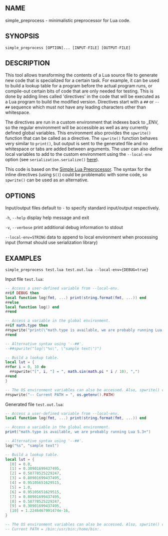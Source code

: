 <!-- MARKDOWN-AUTO-DOCS:START (FILE:src=./simple_preprocess.man) -->
<!-- The below content is automatically added from ./simple_preprocess.man -->
## NAME
  simple_preprocess - minimalistic preprocessor for Lua code.

## SYNOPSIS
  `simple_preprocess [OPTION]... [INPUT-FILE] [OUTPUT-FILE]`

## DESCRIPTION
  This tool allows transforming the contents of a Lua source file to generate new code that is specialized for a certain task. For example, it can be used to build a lookup table for a program before the actual program runs, or compile-out certain bits of code that are only needed for testing. This is done by adding lines called 'directives' in the code that will be executed as a Lua program to build the modified version. Directives start with a `##` or `--##` sequence which must not have any leading characters other than whitespace.
  
  The directives are run in a custom environment that indexes back to _ENV, so the regular environment will be accessible as well as any currently defined global variables. This environment also provides the `spwrite()` function that can be called as a directive. The `spwrite()` function behaves very similar to `print()`, but output is sent to the generated file and no whitespace or tabs are added between arguments. The user can also define local variables to add to the custom environment using the `--local-env` option (see `serialization.serialize()` [here](https://ocdoc.cil.li/api:serialization)).
  
  This code is based on the [Simple Lua Preprocessor](http://lua-users.org/wiki/SimpleLuaPreprocessor). The syntax for the inline directives (using `$()`) could be problematic with some code, so `spwrite()` can be used as an alternative.

## OPTIONS
  Input/output files default to `-` to specify standard input/output respectively.
  
  `-h`, `--help`        display help message and exit
  
  `-v`, `--verbose`     print additional debug information to stdout
  
  `--local-env=STRING`  data to append to local environment when processing input (format should use serialization library)

## EXAMPLES
  `simple_preprocess test.lua test.out.lua --local-env={DEBUG=true}`
  
  Input file `test.lua`:
```lua
-- Access a user-defined variable from --local-env.
##if DEBUG then
local function log(fmt, ...) print(string.format(fmt, ...)) end
##else
local function log() end
##end

-- Access a variable in the global environment.
##if math.type then
##spwrite("print(\"math.type is available, we are probably running Lua 5.3+\")")
##end

-- Alternative syntax using '--##'.
--##spwrite("log(\"%s\", \"sample text\")")

-- Build a lookup table.
local lut = {
##for i = 0, 10 do
  ##spwrite("[", i, "] = ", math.sin(math.pi * i / 10), ",")
##end
}

-- The OS environment variables can also be accessed. Also, spwrite() can be used to generate commented code.
##spwrite("-- Current PATH = ", os.getenv().PATH)
```
  
  
  Generated file `test.out.lua`:
```lua
-- Access a user-defined variable from --local-env.
local function log(fmt, ...) print(string.format(fmt, ...)) end

-- Access a variable in the global environment.
print("math.type is available, we are probably running Lua 5.3+")

-- Alternative syntax using '--##'.
log("%s", "sample text")

-- Build a lookup table.
local lut = {
  [0] = 0.0,
  [1] = 0.30901699437495,
  [2] = 0.58778525229247,
  [3] = 0.80901699437495,
  [4] = 0.95105651629515,
  [5] = 1.0,
  [6] = 0.95105651629515,
  [7] = 0.80901699437495,
  [8] = 0.58778525229247,
  [9] = 0.30901699437495,
  [10] = 1.2246467991474e-16,
}

-- The OS environment variables can also be accessed. Also, spwrite() can be used to generate commented code.
-- Current PATH = /bin:/usr/bin:/home/bin:.
```
<!-- MARKDOWN-AUTO-DOCS:END -->
